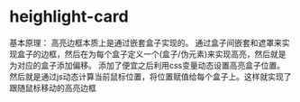 # heighlight-card

基本原理：
高亮边框本质上是通过嵌套盒子实现的。
通过盒子间嵌套和遮罩来实现盒子的边框，然后在为每个盒子定义一个(盒子/伪元素)来实现高亮，然后就是为对应的盒子添加偏移。
添加了便宜之后利用css变量动态设置高亮盒子位置。
然后就是通过js动态计算当前鼠标位置，将位置赋值给每个盒子上。这样就实现了跟随鼠标移动的高亮边框
